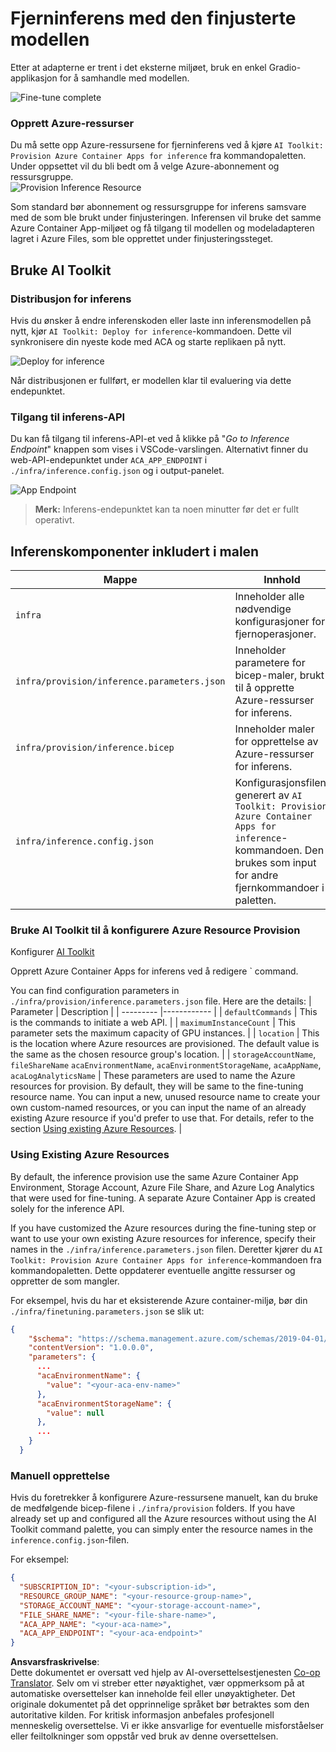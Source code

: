 <!--
CO_OP_TRANSLATOR_METADATA:
{
  "original_hash": "a54cd3d65b6963e4e8ce21e143c3ab04",
  "translation_date": "2025-05-09T12:41:36+00:00",
  "source_file": "md/01.Introduction/03/Remote_Interence.md",
  "language_code": "no"
}
-->
# Fjerninferens med den finjusterte modellen

Etter at adapterne er trent i det eksterne miljøet, bruk en enkel Gradio-applikasjon for å samhandle med modellen.

![Fine-tune complete](../../../../../translated_images/log-finetuning-res.4b3ee593f24d3096742d09375adade22b217738cab93bc1139f224e5888a1cbf.no.png)

### Opprett Azure-ressurser  
Du må sette opp Azure-ressursene for fjerninferens ved å kjøre `AI Toolkit: Provision Azure Container Apps for inference` fra kommandopaletten. Under oppsettet vil du bli bedt om å velge Azure-abonnement og ressursgruppe.  
![Provision Inference Resource](../../../../../translated_images/command-provision-inference.b294f3ae5764ab45b83246d464ad5329b0de20cf380f75a699b4cc6b5495ca11.no.png)
   
Som standard bør abonnement og ressursgruppe for inferens samsvare med de som ble brukt under finjusteringen. Inferensen vil bruke det samme Azure Container App-miljøet og få tilgang til modellen og modeladapteren lagret i Azure Files, som ble opprettet under finjusteringssteget. 

## Bruke AI Toolkit

### Distribusjon for inferens  
Hvis du ønsker å endre inferenskoden eller laste inn inferensmodellen på nytt, kjør `AI Toolkit: Deploy for inference`-kommandoen. Dette vil synkronisere din nyeste kode med ACA og starte replikaen på nytt.  

![Deploy for inference](../../../../../translated_images/command-deploy.cb6508c973d6257e649aa4f262d3c170a374da3e9810a4f3d9e03935408a592b.no.png)

Når distribusjonen er fullført, er modellen klar til evaluering via dette endepunktet.

### Tilgang til inferens-API

Du kan få tilgang til inferens-API-et ved å klikke på "*Go to Inference Endpoint*" knappen som vises i VSCode-varslingen. Alternativt finner du web-API-endepunktet under `ACA_APP_ENDPOINT` i `./infra/inference.config.json` og i output-panelet.

![App Endpoint](../../../../../translated_images/notification-deploy.00f4267b7aa6a18cfaaec83a7831b5d09311d5d96a70bb4c9d651ea4a41a8af7.no.png)

> **Merk:** Inferens-endepunktet kan ta noen minutter før det er fullt operativt.

## Inferenskomponenter inkludert i malen
 
| Mappe | Innhold |
| ------ |--------- |
| `infra` | Inneholder alle nødvendige konfigurasjoner for fjernoperasjoner. |
| `infra/provision/inference.parameters.json` | Inneholder parametere for bicep-maler, brukt til å opprette Azure-ressurser for inferens. |
| `infra/provision/inference.bicep` | Inneholder maler for opprettelse av Azure-ressurser for inferens. |
| `infra/inference.config.json` | Konfigurasjonsfilen, generert av `AI Toolkit: Provision Azure Container Apps for inference`-kommandoen. Den brukes som input for andre fjernkommandoer i paletten. |

### Bruke AI Toolkit til å konfigurere Azure Resource Provision  
Konfigurer [AI Toolkit](https://marketplace.visualstudio.com/items?itemName=ms-windows-ai-studio.windows-ai-studio)

Opprett Azure Container Apps for inferens ved å redigere ` command.

You can find configuration parameters in `./infra/provision/inference.parameters.json` file. Here are the details:
| Parameter | Description |
| --------- |------------ |
| `defaultCommands` | This is the commands to initiate a web API. |
| `maximumInstanceCount` | This parameter sets the maximum capacity of GPU instances. |
| `location` | This is the location where Azure resources are provisioned. The default value is the same as the chosen resource group's location. |
| `storageAccountName`, `fileShareName` `acaEnvironmentName`, `acaEnvironmentStorageName`, `acaAppName`,  `acaLogAnalyticsName` | These parameters are used to name the Azure resources for provision. By default, they will be same to the fine-tuning resource name. You can input a new, unused resource name to create your own custom-named resources, or you can input the name of an already existing Azure resource if you'd prefer to use that. For details, refer to the section [Using existing Azure Resources](../../../../../md/01.Introduction/03). |

### Using Existing Azure Resources

By default, the inference provision use the same Azure Container App Environment, Storage Account, Azure File Share, and Azure Log Analytics that were used for fine-tuning. A separate Azure Container App is created solely for the inference API. 

If you have customized the Azure resources during the fine-tuning step or want to use your own existing Azure resources for inference, specify their names in the `./infra/inference.parameters.json` filen. Deretter kjører du `AI Toolkit: Provision Azure Container Apps for inference`-kommandoen fra kommandopaletten. Dette oppdaterer eventuelle angitte ressurser og oppretter de som mangler.

For eksempel, hvis du har et eksisterende Azure container-miljø, bør din `./infra/finetuning.parameters.json` se slik ut:

```json
{
    "$schema": "https://schema.management.azure.com/schemas/2019-04-01/deploymentParameters.json#",
    "contentVersion": "1.0.0.0",
    "parameters": {
      ...
      "acaEnvironmentName": {
        "value": "<your-aca-env-name>"
      },
      "acaEnvironmentStorageName": {
        "value": null
      },
      ...
    }
  }
```

### Manuell opprettelse  
Hvis du foretrekker å konfigurere Azure-ressursene manuelt, kan du bruke de medfølgende bicep-filene i `./infra/provision` folders. If you have already set up and configured all the Azure resources without using the AI Toolkit command palette, you can simply enter the resource names in the `inference.config.json`-filen.

For eksempel:

```json
{
  "SUBSCRIPTION_ID": "<your-subscription-id>",
  "RESOURCE_GROUP_NAME": "<your-resource-group-name>",
  "STORAGE_ACCOUNT_NAME": "<your-storage-account-name>",
  "FILE_SHARE_NAME": "<your-file-share-name>",
  "ACA_APP_NAME": "<your-aca-name>",
  "ACA_APP_ENDPOINT": "<your-aca-endpoint>"
}
```

**Ansvarsfraskrivelse**:  
Dette dokumentet er oversatt ved hjelp av AI-oversettelsestjenesten [Co-op Translator](https://github.com/Azure/co-op-translator). Selv om vi streber etter nøyaktighet, vær oppmerksom på at automatiske oversettelser kan inneholde feil eller unøyaktigheter. Det originale dokumentet på det opprinnelige språket bør betraktes som den autoritative kilden. For kritisk informasjon anbefales profesjonell menneskelig oversettelse. Vi er ikke ansvarlige for eventuelle misforståelser eller feiltolkninger som oppstår ved bruk av denne oversettelsen.
